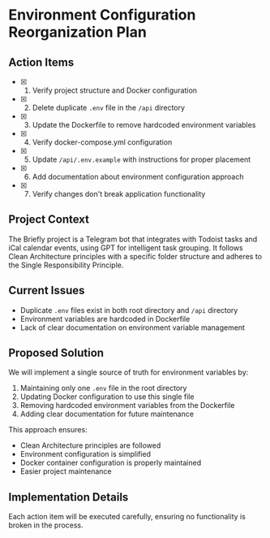 # Environment Configuration Reorganization Plan

## Action Items

- [x] 1. Verify project structure and Docker configuration
- [x] 2. Delete duplicate `.env` file in the `/api` directory
- [x] 3. Update the Dockerfile to remove hardcoded environment variables
- [x] 4. Verify docker-compose.yml configuration
- [x] 5. Update `/api/.env.example` with instructions for proper placement
- [x] 6. Add documentation about environment configuration approach
- [x] 7. Verify changes don't break application functionality

## Project Context

The Briefly project is a Telegram bot that integrates with Todoist tasks and iCal calendar events, using GPT for intelligent task grouping. It follows Clean Architecture principles with a specific folder structure and adheres to the Single Responsibility Principle.

## Current Issues

- Duplicate `.env` files exist in both root directory and `/api` directory
- Environment variables are hardcoded in Dockerfile
- Lack of clear documentation on environment variable management

## Proposed Solution

We will implement a single source of truth for environment variables by:
1. Maintaining only one `.env` file in the root directory
2. Updating Docker configuration to use this single file
3. Removing hardcoded environment variables from the Dockerfile
4. Adding clear documentation for future maintenance

This approach ensures:
- Clean Architecture principles are followed
- Environment configuration is simplified
- Docker container configuration is properly maintained
- Easier project maintenance

## Implementation Details

Each action item will be executed carefully, ensuring no functionality is broken in the process.
